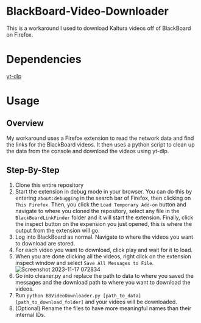 # BlackBoard-Video-Downloader
This is a workaround I used to download Kaltura videos off of BlackBoard on Firefox. 

# Dependencies
[yt-dlp](https://github.com/yt-dlp/yt-dlp)

# Usage
## Overview 
My workaround uses a Firefox extension to read the network data and find the links for the BlackBoard videos.
It then uses a python script to clean up the data from the console and download the videos using yt-dlp.
## Step-By-Step
1. Clone this entire repository
2. Start the extension in debug mode in your browser. You can do this by entering `about:debugging` in the search bar of Firefox,
then clicking on `This Firefox`. Then, you click the `Load Temporary Add-on` button and navigate to where you cloned the repository, 
select any file in the `BlackBoardLinkFinder` folder and it will start the extension. Finally, click the inspect button on the expension
you just opened, this is where the output from the extension will go.
3. Log into BlackBoard as normal. Navigate to where the videos you want to download are stored.
4. For each video you want to download, click play and wait for it to load.
5. When you are done clicking all the videos, right click on the extension inspect window and select `Save All Messages to File`.
![Screenshot 2023-11-17 072834](https://github.com/unkindled-one/BlackBoard-Video-Downloader/assets/87220291/5f740439-09a9-44d7-ae21-9b3fde252794)
6. Go into cleaner.py and replace the path to data to where you saved the messages and the download path to where you want to download the videos.
7. Run `python BBVideoDownloader.py [path_to_data] [path_to_download_folder]` and your videos will be downloaded.
8. (Optional) Rename the files to have more meaningful names than their internal IDs.
